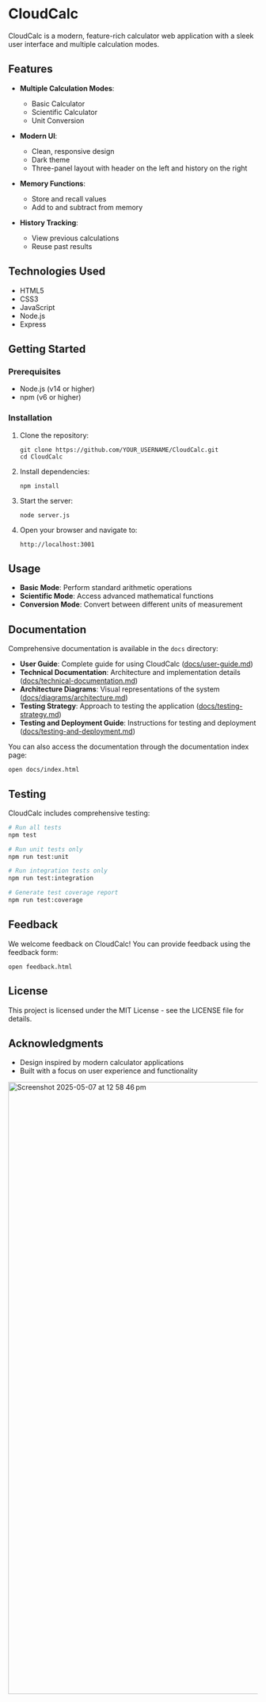 # CloudCalc

CloudCalc is a modern, feature-rich calculator web application with a sleek user interface and multiple calculation modes.

## Features

- **Multiple Calculation Modes**:

  - Basic Calculator
  - Scientific Calculator
  - Unit Conversion

- **Modern UI**:

  - Clean, responsive design
  - Dark theme
  - Three-panel layout with header on the left and history on the right

- **Memory Functions**:

  - Store and recall values
  - Add to and subtract from memory

- **History Tracking**:
  - View previous calculations
  - Reuse past results

## Technologies Used

- HTML5
- CSS3
- JavaScript
- Node.js
- Express

## Getting Started

### Prerequisites

- Node.js (v14 or higher)
- npm (v6 or higher)

### Installation

1. Clone the repository:

   ```
   git clone https://github.com/YOUR_USERNAME/CloudCalc.git
   cd CloudCalc
   ```

2. Install dependencies:

   ```
   npm install
   ```

3. Start the server:

   ```
   node server.js
   ```

4. Open your browser and navigate to:
   ```
   http://localhost:3001
   ```

## Usage

- **Basic Mode**: Perform standard arithmetic operations
- **Scientific Mode**: Access advanced mathematical functions
- **Conversion Mode**: Convert between different units of measurement

## Documentation

Comprehensive documentation is available in the `docs` directory:

- **User Guide**: Complete guide for using CloudCalc ([docs/user-guide.md](docs/user-guide.md))
- **Technical Documentation**: Architecture and implementation details ([docs/technical-documentation.md](docs/technical-documentation.md))
- **Architecture Diagrams**: Visual representations of the system ([docs/diagrams/architecture.md](docs/diagrams/architecture.md))
- **Testing Strategy**: Approach to testing the application ([docs/testing-strategy.md](docs/testing-strategy.md))
- **Testing and Deployment Guide**: Instructions for testing and deployment ([docs/testing-and-deployment.md](docs/testing-and-deployment.md))

You can also access the documentation through the documentation index page:

```
open docs/index.html
```

## Testing

CloudCalc includes comprehensive testing:

```bash
# Run all tests
npm test

# Run unit tests only
npm run test:unit

# Run integration tests only
npm run test:integration

# Generate test coverage report
npm run test:coverage
```

## Feedback

We welcome feedback on CloudCalc! You can provide feedback using the feedback form:

```
open feedback.html
```

## License

This project is licensed under the MIT License - see the LICENSE file for details.

## Acknowledgments

- Design inspired by modern calculator applications
- Built with a focus on user experience and functionality

<img width="1235" alt="Screenshot 2025-05-07 at 12 58 46 pm" src="https://github.com/user-attachments/assets/990512e4-76bc-4a07-a948-912384f691cc" />

